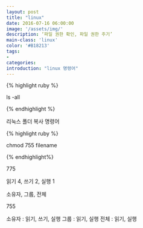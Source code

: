 ```yaml
---
layout: post
title: "linux"
date: 2016-07-16 06:00:00
image: '/assets/img/'
description: ‘파일 권한 확인, 파일 권한 주기’
main-class: 'linux'
color: '#B18213'
tags:
- 
categories:
introduction: "linux 명령어"
---
```



{% highlight ruby %}

ls -all

{% endhighlight %}


 리눅스 폴더 복사 명령어

{% highlight ruby %}

chmod 755 filename

{% endhighlight%}

775

읽기 4, 쓰기 2, 실행 1

소유자, 그룹, 전체

755

소유자 : 읽기, 쓰기, 실행
그룹 : 읽기, 실행
전체 : 읽기, 실행




